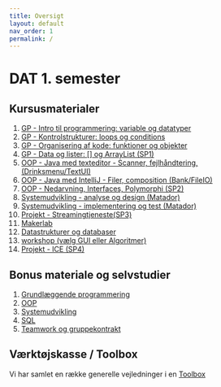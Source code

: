 ```yaml
---
title: Oversigt
layout: default
nav_order: 1
permalink: /
---
```


# DAT 1. semester

## Kursusmaterialer

1. [GP - Intro til programmering: variable og datatyper](./GP/intro_to_programmering/README.md)
2. [GP - Kontrolstrukturer: loops og conditions](./GP/control_structures/README.md)
3. [GP - Organisering af kode: funktioner og objekter ](./GP/organising_code/README.md)
4. [GP - Data og lister: [] og ArrayList (SP1)](./GP/lists/README.md)
5. [OOP - Java med texteditor - Scanner, fejlhåndtering, (Drinksmenu/TextUI)](./OOP/TextUI/README.md)
6. [OOP - Java med IntelliJ - Filer, composition (Bank/FileIO)](./OOP/FileIO/README.md)
7. [OOP - Nedarvning, Interfaces, Polymorphi (SP2)](./OOP/inheritance/README.md)
8. [Systemudvikling - analyse og design (Matador)](./systemdevelopment/OOAD/README.md)
9. [Systemudvikling - implementering og test (Matador)](systemdevelopment/sprints/README.md)
10. [Projekt - Streamingtjeneste(SP3)](./projects/SP3/README.md)
11. [Makerlab](./makerlab/README.md)
12. [Datastrukturer og databaser](./data/README.md)
13. [workshop (vælg GUI eller Algoritmer)](./workshop/README.md)
14. [Projekt - ICE (SP4)](./projects/SP4/README.md)

## Bonus materiale og selvstudier

1. [Grundlæggende programmering](./GP/README.md)
2. [OOP](./OOP/README.md)
3. [Systemudvikling](./systemdevelopment/README.md)
4. [SQL](./data/databases/README.md)
5. [Teamwork og gruppekontrakt](./teamwork/gruppekontrakt.docx)

## Værktøjskasse / Toolbox

Vi har samlet en række generelle vejledninger i en [Toolbox](./toolbox/README.md)

